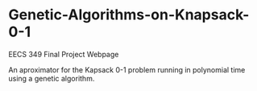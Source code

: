 # Genetic-Algorithms-on-Knapsack-0-1
EECS 349 Final Project Webpage

An aproximator for the Kapsack 0-1 problem running in polynomial time using a genetic algorithm.

